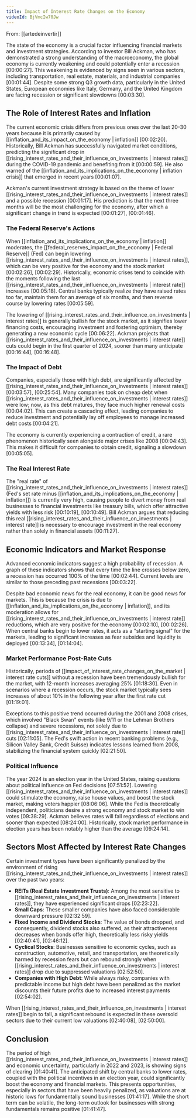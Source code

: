 ```yaml
---
title: Impact of Interest Rate Changes on the Economy
videoId: BjVmcIw70Jw
---
```


From: [[artedeinvertir]] <br/> 

The state of the economy is a crucial factor influencing financial markets and investment strategies. According to investor Bill Ackman, who has demonstrated a strong understanding of the macroeconomy, the global economy is currently weakening and could potentially enter a recession <a class="yt-timestamp" data-t="00:00:27">[00:00:27]</a>. This weakening is evidenced by signs seen in various sectors, including transportation, real estate, materials, and industrial companies <a class="yt-timestamp" data-t="00:01:44">[00:01:44]</a>. Despite some strong Q3 growth data, particularly in the United States, European economies like Italy, Germany, and the United Kingdom are facing recession or significant slowdowns <a class="yt-timestamp" data-t="00:03:30">[00:03:30]</a>.

## The Role of Interest Rates and Inflation

The current economic crisis differs from previous ones over the last 20-30 years because it is primarily caused by [[inflation_and_its_impact_on_the_economy | inflation]] <a class="yt-timestamp" data-t="00:02:20">[00:02:20]</a>. Historically, Bill Ackman has successfully navigated market conditions, predicting the significant drop in [[rising_interest_rates_and_their_influence_on_investments | interest rates]] during the COVID-19 pandemic and benefiting from it <a class="yt-timestamp" data-t="00:00:59">[00:00:59]</a>. He also warned of the [[inflation_and_its_implications_on_the_economy | inflation crisis]] that emerged in recent years <a class="yt-timestamp" data-t="00:01:07">[00:01:07]</a>.

Ackman's current investment strategy is based on the theme of lower [[rising_interest_rates_and_their_influence_on_investments | interest rates]] and a possible recession <a class="yt-timestamp" data-t="00:01:17">[00:01:17]</a>. His prediction is that the next three months will be the most challenging for the economy, after which a significant change in trend is expected <a class="yt-timestamp" data-t="00:01:27">[00:01:27]</a>, <a class="yt-timestamp" data-t="00:01:46">[00:01:46]</a>.

### The Federal Reserve's Actions
When [[inflation_and_its_implications_on_the_economy | inflation]] moderates, the [[federal_reserves_impact_on_the_economy | Federal Reserve]] (Fed) can begin lowering [[rising_interest_rates_and_their_influence_on_investments | interest rates]], which can be very positive for the economy and the stock market <a class="yt-timestamp" data-t="00:02:26">[00:02:26]</a>, <a class="yt-timestamp" data-t="00:02:29">[00:02:29]</a>. Historically, economic crises tend to coincide with the moments following the last [[rising_interest_rates_and_their_influence_on_investments | interest rate]] increases <a class="yt-timestamp" data-t="00:05:18">[00:05:18]</a>. Central banks typically realize they have raised rates too far, maintain them for an average of six months, and then reverse course by lowering rates <a class="yt-timestamp" data-t="00:05:59">[00:05:59]</a>.

The lowering of [[rising_interest_rates_and_their_influence_on_investments | interest rates]] is generally bullish for the stock market, as it signifies lower financing costs, encouraging investment and fostering optimism, thereby generating a new economic cycle <a class="yt-timestamp" data-t="00:06:22">[00:06:22]</a>. Ackman projects that [[rising_interest_rates_and_their_influence_on_investments | interest rate]] cuts could begin in the first quarter of 2024, sooner than many anticipate <a class="yt-timestamp" data-t="00:16:44">[00:16:44]</a>, <a class="yt-timestamp" data-t="00:16:48">[00:16:48]</a>.

### The Impact of Debt
Companies, especially those with high debt, are significantly affected by [[rising_interest_rates_and_their_influence_on_investments | interest rates]] <a class="yt-timestamp" data-t="00:03:57">[00:03:57]</a>, <a class="yt-timestamp" data-t="00:25:54">[00:25:54]</a>. Many companies took on cheap debt when [[rising_interest_rates_and_their_influence_on_investments | interest rates]] were low; now, as this debt matures, they face much higher renewal costs <a class="yt-timestamp" data-t="00:04:02">[00:04:02]</a>. This can create a cascading effect, leading companies to reduce investment and potentially lay off employees to manage increased debt costs <a class="yt-timestamp" data-t="00:04:21">[00:04:21]</a>.

The economy is currently experiencing a contraction of credit, a rare phenomenon historically seen alongside major crises like 2008 <a class="yt-timestamp" data-t="00:04:43">[00:04:43]</a>. This makes it difficult for companies to obtain credit, signaling a slowdown <a class="yt-timestamp" data-t="00:05:05">[00:05:05]</a>.

### The Real Interest Rate
The "real rate" of [[rising_interest_rates_and_their_influence_on_investments | interest rates]] (Fed's set rate minus [[inflation_and_its_implications_on_the_economy | inflation]]) is currently very high, causing people to divert money from real businesses to financial investments like treasury bills, which offer attractive yields with less risk <a class="yt-timestamp" data-t="00:10:19">[00:10:19]</a>, <a class="yt-timestamp" data-t="00:10:49">[00:10:49]</a>. Bill Ackman argues that reducing this real [[rising_interest_rates_and_their_influence_on_investments | interest rate]] is necessary to encourage investment in the real economy rather than solely in financial assets <a class="yt-timestamp" data-t="00:11:27">[00:11:27]</a>.

## Economic Indicators and Market Response

Advanced economic indicators suggest a high probability of recession. A graph of these indicators shows that every time the line crosses below zero, a recession has occurred 100% of the time <a class="yt-timestamp" data-t="00:02:44">[00:02:44]</a>. Current levels are similar to those preceding past recessions <a class="yt-timestamp" data-t="00:03:22">[00:03:22]</a>.

Despite bad economic news for the real economy, it can be good news for markets. This is because the crisis is due to [[inflation_and_its_implications_on_the_economy | inflation]], and its moderation allows for [[rising_interest_rates_and_their_influence_on_investments | interest rate]] reductions, which are very positive for the economy <a class="yt-timestamp" data-t="00:02:10">[00:02:10]</a>, <a class="yt-timestamp" data-t="00:02:26">[00:02:26]</a>. When central banks begin to lower rates, it acts as a "starting signal" for the markets, leading to significant increases as fear subsides and liquidity is deployed <a class="yt-timestamp" data-t="00:13:34">[00:13:34]</a>, <a class="yt-timestamp" data-t="01:14:04">[01:14:04]</a>.

### Market Performance Post-Rate Cuts
Historically, periods of [[impact_of_interest_rate_changes_on_the_market | interest rate cuts]] without a recession have been tremendously bullish for the market, with 12-month increases averaging 25% <a class="yt-timestamp" data-t="01:18:30">[01:18:30]</a>. Even in scenarios where a recession occurs, the stock market typically sees increases of about 10% in the following year after the first rate cut <a class="yt-timestamp" data-t="01:19:01">[01:19:01]</a>.

Exceptions to this positive trend occurred during the 2001 and 2008 crises, which involved "Black Swan" events (like 9/11 or the Lehman Brothers collapse) and severe recessions, not solely due to [[rising_interest_rates_and_their_influence_on_investments | interest rate]] cuts <a class="yt-timestamp" data-t="02:11:05">[02:11:05]</a>. The Fed's swift action in recent banking problems (e.g., Silicon Valley Bank, Credit Suisse) indicates lessons learned from 2008, stabilizing the financial system quickly <a class="yt-timestamp" data-t="02:21:50">[02:21:50]</a>.

### Political Influence
The year 2024 is an election year in the United States, raising questions about political influence on Fed decisions <a class="yt-timestamp" data-t="07:51:52">[07:51:52]</a>. Lowering [[rising_interest_rates_and_their_influence_on_investments | interest rates]] could stimulate the economy, raise house values, and boost the stock market, making voters happier <a class="yt-timestamp" data-t="08:06:06">[08:06:06]</a>. While the Fed is theoretically independent, politicians desire a strong economy and stock market to win votes <a class="yt-timestamp" data-t="09:38:29">[09:38:29]</a>. Ackman believes rates will fall regardless of elections and sooner than expected <a class="yt-timestamp" data-t="08:24:00">[08:24:00]</a>. Historically, stock market performance in election years has been notably higher than the average <a class="yt-timestamp" data-t="09:24:14">[09:24:14]</a>.

## Sectors Most Affected by Interest Rate Changes

Certain investment types have been significantly penalized by the environment of rising [[rising_interest_rates_and_their_influence_on_investments | interest rates]] over the past two years:
*   **REITs (Real Estate Investment Trusts)**: Among the most sensitive to [[rising_interest_rates_and_their_influence_on_investments | interest rates]], they have experienced significant drops <a class="yt-timestamp" data-t="02:23:22">[02:23:22]</a>.
*   **Small Caps**: These smaller companies have also faced considerable downward pressure <a class="yt-timestamp" data-t="02:32:59">[02:32:59]</a>.
*   **Fixed Income and Dividend Stocks**: The value of bonds dropped, and consequently, dividend stocks also suffered, as their attractiveness decreases when bonds offer high, theoretically less risky yields <a class="yt-timestamp" data-t="02:40:41">[02:40:41]</a>, <a class="yt-timestamp" data-t="02:46:12">[02:46:12]</a>.
*   **Cyclical Stocks**: Businesses sensitive to economic cycles, such as construction, automotive, retail, and transportation, are theoretically harmed by recession fears but can rebound strongly when [[rising_interest_rates_and_their_influence_on_investments | interest rates]] drop due to suppressed valuations <a class="yt-timestamp" data-t="02:52:50">[02:52:50]</a>.
*   **Companies with High Debt**: While always risky, companies with predictable income but high debt have been penalized as the market discounts their future profits due to increased interest payments <a class="yt-timestamp" data-t="02:54:02">[02:54:02]</a>.

When [[rising_interest_rates_and_their_influence_on_investments | interest rates]] begin to fall, a significant rebound is expected in these oversold sectors due to their current low valuations <a class="yt-timestamp" data-t="02:40:08">[02:40:08]</a>, <a class="yt-timestamp" data-t="02:50:00">[02:50:00]</a>.

## Conclusion
The period of high [[rising_interest_rates_and_their_influence_on_investments | interest rates]] and economic uncertainty, particularly in 2022 and 2023, is showing signs of clearing <a class="yt-timestamp" data-t="01:40:41">[01:40:41]</a>. The anticipated shift by central banks to lower rates, coupled with the political incentives in an election year, could significantly boost the economy and financial markets. This presents opportunities, especially in sectors that have been heavily penalized, as valuations are at historic lows for fundamentally sound businesses <a class="yt-timestamp" data-t="01:41:17">[01:41:17]</a>. While the short term can be volatile, the long-term outlook for businesses with strong fundamentals remains positive <a class="yt-timestamp" data-t="01:41:47">[01:41:47]</a>.